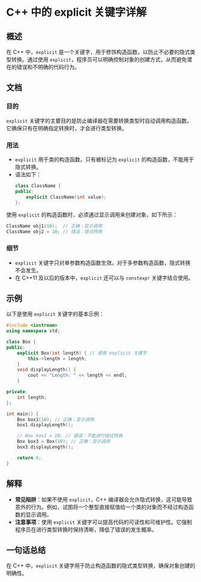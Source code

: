 <!--
Meta Description: # C++ 中的 explicit 关键字详解 ## 概述 在 C++ 中，`explicit` 是一个关键字，用于修饰构造函数，以防止不必要的隐式类型转换。通过使用 `explicit`，程序员可以明确控制对象的创建方式，从而避免潜在的错误和不明确的代码行为。 ## 文档 ### 目的 `expl...
Meta Keywords: explicit, box, length, classname, int
-->

# C++ 中的 explicit 关键字详解

## 概述
在 C++ 中，`explicit` 是一个关键字，用于修饰构造函数，以防止不必要的隐式类型转换。通过使用 `explicit`，程序员可以明确控制对象的创建方式，从而避免潜在的错误和不明确的代码行为。

## 文档
### 目的
`explicit` 关键字的主要目的是防止编译器在需要转换类型时自动调用构造函数。它确保只有在明确指定转换时，才会进行类型转换。

### 用法
- `explicit` 用于类的构造函数。只有被标记为 `explicit` 的构造函数，不能用于隐式转换。
- 语法如下：
  ```cpp
  class ClassName {
  public:
      explicit ClassName(int value);
  };
  ```

使用 `explicit` 的构造函数时，必须通过显示调用来创建对象，如下所示：
```cpp
ClassName obj1(10);  // 正确：显示调用
ClassName obj2 = 10; // 错误：隐式转换
```

### 细节
- `explicit` 关键字只对单参数构造函数生效。对于多参数构造函数，隐式转换不会发生。
- 在 C++11 及以后的版本中，`explicit` 还可以与 `constexpr` 关键字结合使用。

## 示例
以下是使用 `explicit` 关键字的基本示例：

```cpp
#include <iostream>
using namespace std;

class Box {
public:
    explicit Box(int length) { // 使用 explicit 关键字
        this->length = length;
    }
    void displayLength() {
        cout << "Length: " << length << endl;
    }

private:
    int length;
};

int main() {
    Box box1(10); // 正确：显示调用
    box1.displayLength();

    // Box box2 = 10; // 错误：不能进行隐式转换
    Box box3 = Box(10); // 正确：显示调用
    box3.displayLength();

    return 0;
}
```

## 解释
- **常见陷阱**：如果不使用 `explicit`，C++ 编译器会允许隐式转换，这可能导致意外的行为。例如，试图将一个整型直接赋值给一个类的对象而不经过构造函数的显示调用。
- **注意事项**：使用 `explicit` 关键字可以提高代码的可读性和可维护性。它强制程序员在进行类型转换时保持清晰，降低了错误的发生概率。

## 一句话总结
在 C++ 中，`explicit` 关键字用于防止构造函数的隐式类型转换，确保对象创建的明确性。